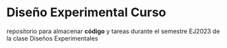 # Diseño Experimental Curso
repositorio para almacenar **código** y tareas durante el semestre EJ2023 de la clase Diseños Experimentales 
